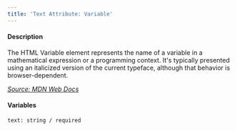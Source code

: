 ```yaml
---
title: 'Text Attribute: Variable'
---
```

#### Description
The HTML Variable element represents the name of a variable in a mathematical expression or a programming context. It's typically presented using an italicized version of the current typeface, although that behavior is browser-dependent.

*[Source: MDN Web Docs](https://developer.mozilla.org/en-US/docs/Web/HTML/Element/var)*

#### Variables
~~~
text: string / required
~~~

